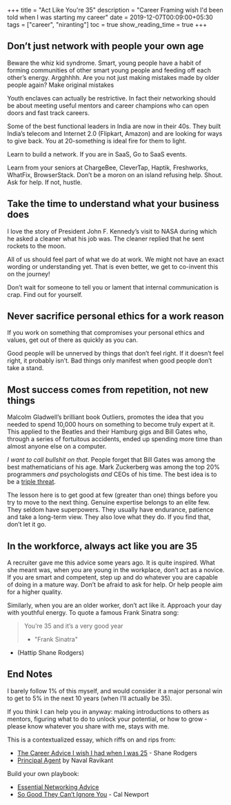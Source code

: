 +++
title = "Act Like You're 35"
description = "Career Framing wish I'd been told when I was starting my career"
date = 2019-12-07T00:09:00+05:30
tags = ["career", "niranting"]
toc = true
show_reading_time = true
+++

## Don’t just network with people your own age

Beware the whiz kid syndrome. Smart, young people have a habit of forming communities of other smart young people and feeding off each other’s energy. Argghhhh. Are you not just making mistakes made by older people again? Make original mistakes 

Youth enclaves can actually be restrictive. In fact their networking should be about meeting useful mentors and career champions who can open doors and fast track careers. 

Some of the best functional leaders in India are now in their 40s. They built India’s telecom and Internet 2.0 (Flipkart, Amazon) and are looking for ways to give back. You at 20-something is ideal fire for them to light. 

Learn to build a network. If you are in SaaS, Go to SaaS events.

Learn from your seniors at ChargeBee, CleverTap, Haptik, Freshworks, WhatFix, BrowserStack. Don’t be a moron on an island refusing help. Shout. Ask for help. If not, hustle.

## Take the time to understand what your business does

I love the story of President John F. Kennedy’s visit to NASA during which he asked a cleaner what his job was. The cleaner replied that he sent rockets to the moon. 

All of us should feel part of what we do at work. We might not have an exact wording or understanding yet. That is even better, we get to co-invent this on the journey!  

Don’t wait for someone to tell you or lament that internal communication is crap. Find out for yourself.

## Never sacrifice personal ethics for a work reason

If you work on something that compromises your personal ethics and values, get out of there as quickly as you can. 

Good people will be unnerved by things that don’t feel right. If it doesn’t feel right, it probably isn’t. Bad things only manifest when good people don’t take a stand.

## Most success comes from repetition, not new things

Malcolm Gladwell’s brilliant book Outliers, promotes the idea that you needed to spend 10,000 hours on something to become truly expert at it. This applied to the Beatles and their Hamburg gigs and Bill Gates who, through a series of fortuitous accidents, ended up spending more time than almost anyone else on a computer.

_I want to call bullshit on that_. People forget that Bill Gates was among the best mathematicians of his age. Mark Zuckerberg was among the top 20% programmers _and_ psychologists _and_ CEOs of his time. The best idea is to be a [triple threat](https://dilbertblog.typepad.com/the_dilbert_blog/2007/07/career-advice.html).

The lesson here is to get good at few (greater than one) things before you try to move to the next thing. Genuine expertise belongs to an elite few. They seldom have superpowers. They usually have endurance, patience and take a long-term view. They also love what they do. If you find that, don’t let it go.

## In the workforce, always act like you are 35

A recruiter gave me this advice some years ago. It is quite inspired. What she meant was, when you are young in the workplace, don’t act as a novice. If you are smart and competent, step up and do whatever you are capable of doing in a mature way. Don’t be afraid to ask for help. Or help people aim for a higher quality.

Similarly, when you are an older worker, don’t act like it. Approach your day with youthful energy. To quote a famous Frank Sinatra song:

> You’re 35 and it’s a very good year
> - "Frank Sinatra"

- (Hattip Shane Rodgers)

## End Notes

I barely follow 1% of this myself, and would consider it a major personal win to get to 5% in the next 10 years (when I’ll actually be 35). 

If you think I can help you in anyway: making introductions to others as mentors, figuring what to do to unlock your potential, or how to grow - please know whatever you share with me, stays with me. 

This is a contextualized essay, which riffs on and rips from:

* [The Career Advice I wish I had when I was 25](https://www.linkedin.com/pulse/career-advice-i-wish-had-25-shane-rodgers/) - Shane Rodgers
* [Principal Agent](https://nav.al/principal-agent) by Naval Ravikant

Build your own playbook:

* [Essential Networking Advice](https://firstround.com/review/reach-out-stay-in-touch-and-deepen-your-connections-with-this-essential-networking-advice/)
* [So Good They Can’t Ignore You](https://www.amazon.com/gp/product/1455509124/) - Cal Newport